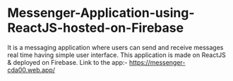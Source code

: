 # Messenger-Application-using-ReactJS-hosted-on-Firebase

It is a messaging application where users can send and receive messages real time having simple user interface. This application is made on ReactJS & deployed on Firebase. 
Link to the app:- https://messenger-cda00.web.app/
